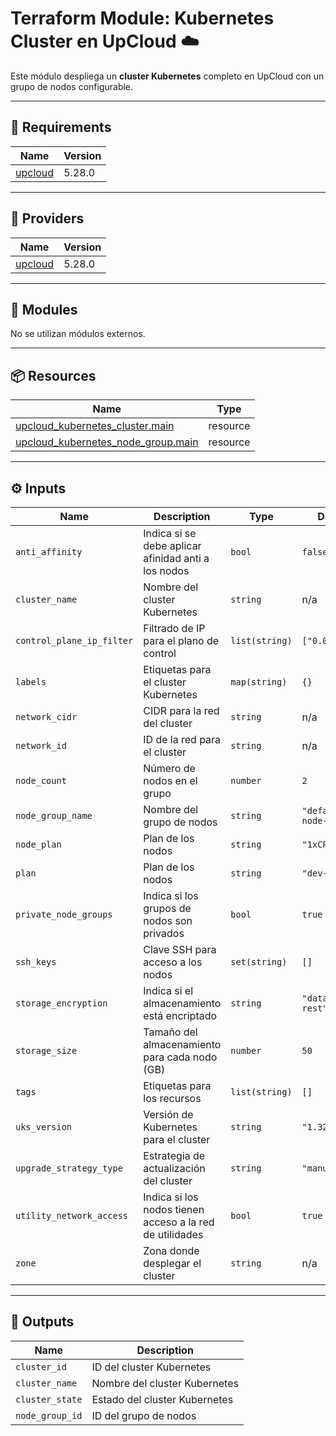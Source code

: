 # Terraform Module: Kubernetes Cluster en UpCloud ☁️

Este módulo despliega un **cluster Kubernetes** completo en UpCloud con un grupo de nodos configurable.

---

## 🚀 Requirements

| Name | Version |
|------|---------|
| [upcloud](https://registry.terraform.io/providers/UpCloudLtd/upcloud/latest) | 5.28.0 |

---

## 🔌 Providers

| Name | Version |
|------|---------|
| [upcloud](https://registry.terraform.io/providers/UpCloudLtd/upcloud/latest) | 5.28.0 |

---

## 🧩 Modules

No se utilizan módulos externos.

---

## 📦 Resources

| Name | Type |
|------|------|
| [upcloud_kubernetes_cluster.main](https://registry.terraform.io/providers/UpCloudLtd/upcloud/5.28.0/docs/resources/kubernetes_cluster) | resource |
| [upcloud_kubernetes_node_group.main](https://registry.terraform.io/providers/UpCloudLtd/upcloud/5.28.0/docs/resources/kubernetes_node_group) | resource |

---

## ⚙️ Inputs

| Name | Description | Type | Default | Required |
|------|-------------|------|---------|:--------:|
| `anti_affinity` | Indica si se debe aplicar afinidad anti a los nodos | `bool` | `false` | no |
| `cluster_name` | Nombre del cluster Kubernetes | `string` | n/a | yes |
| `control_plane_ip_filter` | Filtrado de IP para el plano de control | `list(string)` | `["0.0.0.0/0"]` | no |
| `labels` | Etiquetas para el cluster Kubernetes | `map(string)` | `{}` | no |
| `network_cidr` | CIDR para la red del cluster | `string` | n/a | yes |
| `network_id` | ID de la red para el cluster | `string` | n/a | yes |
| `node_count` | Número de nodos en el grupo | `number` | `2` | no |
| `node_group_name` | Nombre del grupo de nodos | `string` | `"default-node-group"` | no |
| `node_plan` | Plan de los nodos | `string` | `"1xCPU-2GB"` | no |
| `plan` | Plan de los nodos | `string` | `"dev-md"` | no |
| `private_node_groups` | Indica si los grupos de nodos son privados | `bool` | `true` | no |
| `ssh_keys` | Clave SSH para acceso a los nodos | `set(string)` | `[]` | no |
| `storage_encryption` | Indica si el almacenamiento está encriptado | `string` | `"data-at-rest"` | no |
| `storage_size` | Tamaño del almacenamiento para cada nodo (GB) | `number` | `50` | no |
| `tags` | Etiquetas para los recursos | `list(string)` | `[]` | no |
| `uks_version` | Versión de Kubernetes para el cluster | `string` | `"1.32"` | no |
| `upgrade_strategy_type` | Estrategia de actualización del cluster | `string` | `"manual"` | no |
| `utility_network_access` | Indica si los nodos tienen acceso a la red de utilidades | `bool` | `true` | no |
| `zone` | Zona donde desplegar el cluster | `string` | n/a | yes |

---

## 🎯 Outputs

| Name | Description |
|------|-------------|
| `cluster_id` | ID del cluster Kubernetes |
| `cluster_name` | Nombre del cluster Kubernetes |
| `cluster_state` | Estado del cluster Kubernetes |
| `node_group_id` | ID del grupo de nodos |
